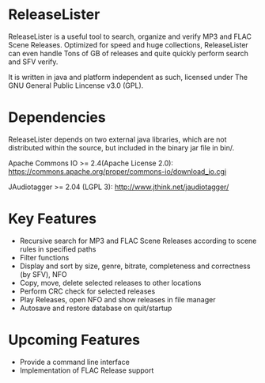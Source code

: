 ReleaseLister
=============

ReleaseLister is a useful tool to search, organize and verify MP3 and FLAC 
Scene Releases. Optimized for speed and huge collections, ReleaseLister can even handle Tons 
of GB of releases and quite quickly perform search and SFV verify.

It is written in java and platform independent as such, licensed under The GNU General Public 
Lincense v3.0 (GPL).


Dependencies
============

ReleaseLister depends on two external java libraries, which are not distributed within the 
source, but included in the binary jar file in bin/.

Apache Commons IO >= 2.4(Apache License 2.0): 
https://commons.apache.org/proper/commons-io/download_io.cgi

JAudiotagger >= 2.04 (LGPL 3): http://www.jthink.net/jaudiotagger/ 


Key Features
============

- Recursive search for MP3 and FLAC Scene Releases according to scene rules in specified 
paths
- Filter functions
- Display and sort by size, genre, bitrate, completeness and correctness (by SFV), NFO
- Copy, move, delete selected releases to other locations
- Perform CRC check for selected releases
- Play Releases, open NFO and show releases in file manager
- Autosave and restore database on quit/startup


Upcoming Features
===========

- Provide a command line interface
- Implementation of FLAC Release support
